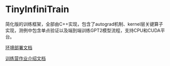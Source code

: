 # TinyInfiniTrain

简化版的训练框架，全部由C++实现，包含了autograd机制、kernel层关键算子实现，测例中包含单点验证以及端到端训练GPT2模型流程，支持CPU和CUDA平台。

[环境部署文档](docs/项目部署.md)

[训练营作业介绍文档](docs/训练营作业介绍.md)